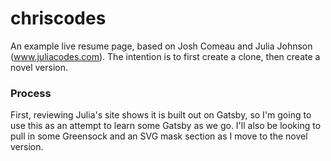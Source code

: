 # chriscodes
An example live resume page, based on Josh Comeau and Julia Johnson (www.juliacodes.com). The intention is to first create a clone, then create a novel version.

### Process

First, reviewing Julia's site shows it is built out on Gatsby, so I'm going to use this as an attempt to learn some Gatsby as we go. I'll also be looking to pull in some Greensock and an SVG mask section as I move to the novel version.


